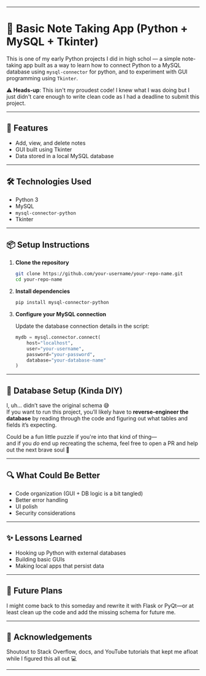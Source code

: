 
---

# 📝 Basic Note Taking App (Python + MySQL + Tkinter)

This is one of my early Python projects I did in high schol — a simple note-taking app built as a way to learn how to connect Python to a MySQL database using `mysql-connector` for python, and to experiment with GUI programming using `Tkinter`.

⚠️ **Heads-up**: This isn't my proudest code! I knew what I was doing but I just didn't care enough to write clean code as I had a deadline to submit this project.

---

## 🚀 Features

- Add, view, and delete notes  
- GUI built using Tkinter  
- Data stored in a local MySQL database  

---

## 🛠️ Technologies Used

- Python 3  
- MySQL  
- `mysql-connector-python`  
- Tkinter  

---

## 📦 Setup Instructions

1. **Clone the repository**
   ```bash
   git clone https://github.com/your-username/your-repo-name.git
   cd your-repo-name
   ```

2. **Install dependencies**
   ```bash
   pip install mysql-connector-python
   ```

3. **Configure your MySQL connection**

   Update the database connection details in the script:
   ```python
   mydb = mysql.connector.connect(
       host="localhost",
       user="your-username",
       password="your-password",
       database="your-database-name"
   )
   ```

---

## 🧩 Database Setup (Kinda DIY)

I, uh... didn’t save the original schema 😅  
If you want to run this project, you’ll likely have to **reverse-engineer the database** by reading through the code and figuring out what tables and fields it’s expecting.

Could be a fun little puzzle if you're into that kind of thing—  
and if you *do* end up recreating the schema, feel free to open a PR and help out the next brave soul 🙌

---

## 🔍 What Could Be Better

- Code organization (GUI + DB logic is a bit tangled)  
- Better error handling  
- UI polish  
- Security considerations

---

## ✨ Lessons Learned

- Hooking up Python with external databases  
- Building basic GUIs  
- Making local apps that persist data  

---

## 🧠 Future Plans

I might come back to this someday and rewrite it with Flask or PyQt—or at least clean up the code and add the missing schema for future me.

---

## 🙏 Acknowledgements

Shoutout to Stack Overflow, docs, and YouTube tutorials that kept me afloat while I figured this all out 💻

---
